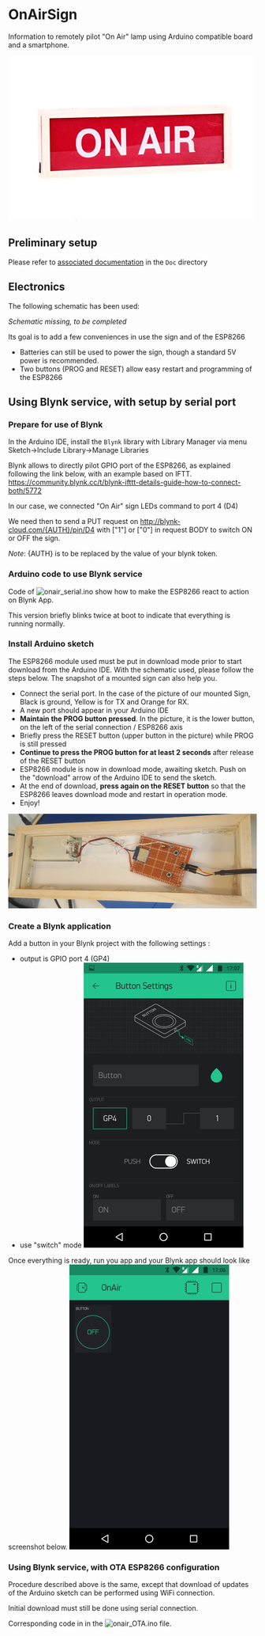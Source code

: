 # OnAirSign
Information to remotely pilot "On Air" lamp using Arduino compatible board and a smartphone.

![On Air lamp](./Doc/onairlamp1.jpg)

## Preliminary setup
Please refer to [associated documentation](Doc/README.md) in the `Doc` directory

## Electronics
The following schematic has been used:

 _Schematic missing, to be completed_ 

Its goal is to add a few conveniences in use the sign and of the ESP8266
* Batteries can still be used to power the sign, though a standard 5V power is recommended.
* Two buttons (PROG and RESET) allow easy restart and programming of the ESP8266


## Using Blynk service, with setup by serial port
### Prepare for use of Blynk

In the Arduino IDE, install the `Blynk` library with Library Manager via menu Sketch->Include Library->Manage Libraries

Blynk allows to directly pilot GPIO port of the ESP8266, as explained following the link below, with an example based on IFTT.
https://community.blynk.cc/t/blynk-ifttt-details-guide-how-to-connect-both/5772

In our case, we connected "On Air" sign LEDs command to port 4 (D4)

We need then to send a PUT request on http://blynk-cloud.com/{AUTH}/pin/D4 with ["1"] or ["0"] in  request BODY to switch ON or OFF the sign.

_Note_: {AUTH} is to be replaced by the value of your blynk token.

### Arduino code to use Blynk service

Code of ![onair_serial.ino](./onair_serial.ino) show how to make the ESP8266 react to action on Blynk App.

This version briefly blinks twice at boot to indicate that everything is running normally.

### Install Arduino sketch

The ESP8266 module used must be put in download mode prior to start download from the Arduino IDE.
With the schematic used, please follow the steps below. The snapshot of a mounted sign can also help you.

* Connect the serial port. In the case of the picture of our mounted Sign, Black is ground, Yellow is for TX and Orange for RX.
* A new port should appear in your Arduino IDE
* **Maintain the PROG button pressed**. In the picture, it is the lower button, on the left of the serial connection / ESP8266 axis
* Briefly press the RESET button (upper button in the picture) while PROG is still pressed
* **Continue to press the PROG button for at least 2 seconds** after release of the RESET button
* ESP8266 module is now in download mode, awaiting sketch. Push on the "download" arrow of the Arduino IDE to send the sketch.
* At the end of download, **press again on the RESET button** so that the ESP8266 leaves download mode and restart in operation mode.
* Enjoy!

![On AIr Sketch Installation](./Doc/OnAIrSketchInstallation.png)

### Create a Blynk application

Add a button in your Blynk project with the following settings :
* output is GPIO port 4 (GP4)
* use "switch" mode
![Blynk button configuration](./Doc/Blynk_button_configuration.png)

Once everything is ready, run you app and your Blynk app should look like screenshot below.
![Blynk application running](./Doc/Blynk_button_running.png)

### Using Blynk service, with OTA ESP8266 configuration

Procedure described above is the same, except that download of updates of the Arduino sketch can be performed using WiFi connection.

Initial download must still be done using serial connection. 

Corresponding code in in the ![onair_OTA.ino](./onair_OTA.ino) file.
